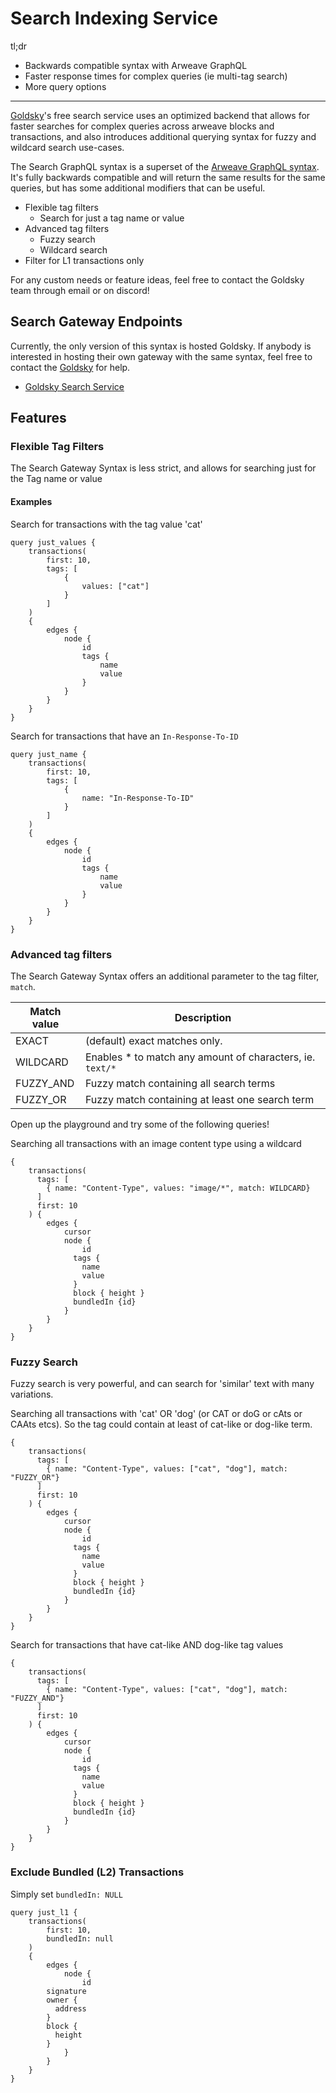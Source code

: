 # Search Indexing Service

tl;dr

- Backwards compatible syntax with Arweave GraphQL
- Faster response times for complex queries (ie multi-tag search)
- More query options
---

[Goldsky](https://goldsky.com)'s free search service uses an optimized backend that allows for faster searches for complex queries across arweave blocks and transactions, and also introduces additional querying syntax for fuzzy and wildcard search use-cases. 

The Search GraphQL syntax is a superset of the [Arweave GraphQL syntax](./queryingArweave.md). It's fully backwards compatible and will return the same results for the same queries, but has some additional modifiers that can be useful. 

- Flexible tag filters
	- Search for just a tag name or value
- Advanced tag filters
	- Fuzzy search
	- Wildcard search
- Filter for L1 transactions only

For any custom needs or feature ideas, feel free to contact the Goldsky team through email or on discord! 


## Search Gateway Endpoints

Currently, the only version of this syntax is hosted Goldsky. If anybody is interested in hosting their own gateway with the same syntax, feel free to contact the [Goldsky](https://goldsky.com) for help.

- [Goldsky Search Service](https://arweave-search.goldsky.com/graphql)

## Features

### Flexible Tag Filters

The Search Gateway Syntax is less strict, and allows for searching just for the Tag name or value

#### Examples
Search for transactions with the tag value 'cat'

```graphql:no-line-numbers
query just_values {
	transactions(
		first: 10,
		tags: [
			{
				values: ["cat"]
			}
		]
	) 
	{
		edges {
			node {
				id
				tags {
					name
					value
				}
			}
		}
	}
}
```

Search for transactions that have an `In-Response-To-ID`

```graphql:no-line-numbers
query just_name {
	transactions(
		first: 10,
		tags: [
			{
				name: "In-Response-To-ID"
			}
		]
	) 
	{
		edges {
			node {
				id
				tags {
					name
					value
				}
			}
		}
	}
}
```


### Advanced tag filters

The Search Gateway Syntax offers an additional parameter to the tag filter, `match`.

| Match value | Description | 
|-------------|-------------|
| EXACT | (default) exact matches only. |
| WILDCARD | Enables * to match any amount of characters, ie. `text/*` |
| FUZZY_AND | Fuzzy match containing all search terms |
| FUZZY_OR | Fuzzy match containing at least one search term |


Open up the playground and try some of the following queries!

Searching all transactions with an image content type using a wildcard
```graphql:no-line-numbers
{
    transactions(        
      tags: [
        { name: "Content-Type", values: "image/*", match: WILDCARD}
      ]
      first: 10
    ) {
        edges {
            cursor
            node {
                id
              tags {
                name
                value
              }
              block { height }
              bundledIn {id}
            }
        }
    }
}
```

### Fuzzy Search

Fuzzy search is very powerful, and can search for 'similar' text with many variations. 

Searching all transactions with 'cat' OR 'dog' (or CAT or doG or cAts or CAAts etcs). So the tag could contain at least of cat-like or dog-like term.

```graphql:no-line-numbers
{
    transactions(        
      tags: [
        { name: "Content-Type", values: ["cat", "dog"], match: "FUZZY_OR"}
      ]
      first: 10
    ) {
        edges {
            cursor
            node {
                id
              tags {
                name
                value
              }
              block { height }
              bundledIn {id}
            }
        }
    }
}
```

Search for transactions that have cat-like AND dog-like tag values
```graphql:no-line-numbers
{
    transactions(        
      tags: [
        { name: "Content-Type", values: ["cat", "dog"], match: "FUZZY_AND"}
      ]
      first: 10
    ) {
        edges {
            cursor
            node {
                id
              tags {
                name
                value
              }
              block { height }
              bundledIn {id}
            }
        }
    }
}
```

### Exclude Bundled (L2) Transactions

Simply set `bundledIn: NULL`

```graphql:no-line-numbers
query just_l1 {
	transactions(
		first: 10,
		bundledIn: null
	) 
	{
		edges {
			node {
				id
        signature
        owner {
          address
        }
        block {
          height
        }
			}
		}
	}
}
```
